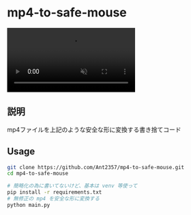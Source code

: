 # mp4-to-safe-mouse
<div><video src="https://github.com/Ant2357/mp4-to-safe-mouse/assets/29674515/d5f5afdb-892b-45bb-8054-b697cb503f5a" alt="著作権面に配慮したﾐｯｷｰﾏｳｽの動画" autoplay muted></video></div>

## 説明
mp4ファイルを上記のような安全な形に変換する書き捨てコード

## Usage
```sh
git clone https://github.com/Ant2357/mp4-to-safe-mouse.git
cd mp4-to-safe-mouse

# 簡略化の為に書いてないけど、基本は venv 等使って
pip install -r requirements.txt
# 無修正の mp4 を安全な形に変換する
python main.py

```
